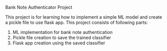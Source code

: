 Bank Note Authenticator Project 

This project is for learning how to implement a simple ML model and create a pickle file to use flask app. This project consists of following parts:
1. ML implementation for bank note authentication
2. Pickle file creation to save the trained classifier
3. Flask app creation using the saved classifier
